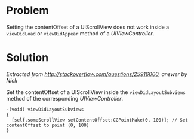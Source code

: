 # Problem

Setting the contentOffset of a UIScrollView does not work inside a `viewDidLoad` or `viewDidAppear` method of a *UIViewController*.

# Solution
*Extracted from http://stackoverflow.com/questions/25916000, answer by Nick*

Set the contentOffset of a UIScrollView inside the `viewDidLayoutSubviews` method of the corresponding *UIViewController*.

````
-(void) viewDidLayoutSubviews
{
  [self.someScrollView setContentOffset:CGPointMake(0, 100)]; // Set contentOffset to point (0, 100)
}
````

